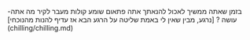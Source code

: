 -בזמן שאתה ממשיך לאכול להנאתך אתה פתאום שומע קולות מעבר לקיר
מה אתה עושה ?
[נרגע, מבין שאין לי באמת שליטה על הרגע הבא אז עדיף להנות מהנוכחי] (chilling/chilling.md)
